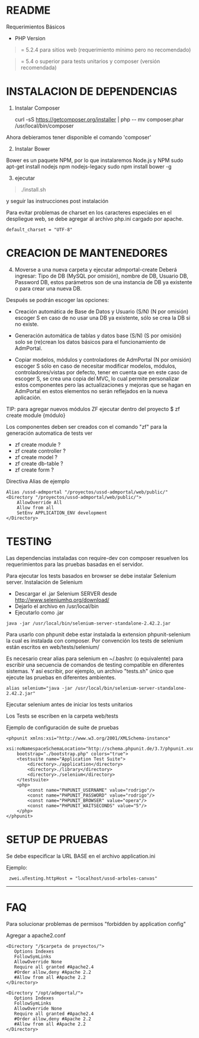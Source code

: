 README
======

Requerimientos Básicos

- PHP Version

>= 5.2.4 para sitios web (requerimiento mínimo pero no recomendado)

>= 5.4 o superior para tests unitarios y composer (versión recomendada)


INSTALACION DE DEPENDENCIAS
===========================

1. Instalar Composer

	curl -sS https://getcomposer.org/installer | php -- 
	mv composer.phar /usr/local/bin/composer

Ahora debieramos tener disponible el comando 'composer'

2. Instalar Bower

Bower es un paquete NPM, por lo que instalaremos Node.js y NPM
	sudo apt-get install nodejs npm nodejs-legacy
	sudo npm install bower -g
	
3. ejecutar 

> ./install.sh

 
	
y seguir las instrucciones post instalación

	
Para evitar problemas de charset en los caracteres especiales en el despliegue web, se debe agregar 
al archivo php.ini cargado por apache.

	default_charset = "UTF-8" 

CREACION DE MANTENEDORES
========================
4. Moverse a una nueva carpeta y ejecutar 
	admportal-create 
	Deberá ingresar: 
	Tipo de DB (MySQL por omisión), 
	nombre de DB, Usuario DB, Password DB, 
	estos parámetros son de una instancia de DB ya existente o para crear una nueva DB.

Después se podrán escoger las opciones:

 - Creación automática de Base de Datos y Usuario (S/N) (N por omisión)
   escoger S en caso de no usar una DB ya existente, sólo se crea la DB
   si no existe.

	

 - Generación automática de tablas y datos base (S/N) (S por omisión)
   solo se (re)crean los datos básicos para el funcionamiento de
   AdmPortal.

	

 - Copiar modelos, módulos y controladores de AdmPortal (N por omisión)
   escoger S sólo en caso de necesitar modificar modelos, módulos,
   controladores/vistas por defecto, tener en cuenta que en este caso de
   escoger S, se crea una copia del MVC, lo cual permite personalizar
   estos componentes pero las actualizaciones y mejoras que se hagan en
   AdmPortal en estos elementos no serán reflejados en la nueva
   aplicación.




TIP: para agregar nuevos módulos ZF ejecutar dentro del proyecto
$ zf create module {módulo} 

Los componentes deben ser creados con el comando "zf" para la generación automatica de tests
ver

 - zf create module  ?
 - zf create controller ?
 - zf create model ?
 - zf create db-table ?
 - zf create form ?

Directiva Alias de ejemplo

```
Alias /ussd-admportal "/proyectos/ussd-admportal/web/public/"
<Directory "/proyectos/ussd-admportal/web/public/">
	AllowOverride All
	Allow from all
    SetEnv APPLICATION_ENV development
</Directory>
```
TESTING
=======
Las dependencias instaladas con require-dev con composer resuelven los requerimientos para las pruebas basadas en el servidor.

Para ejecutar los tests basados en browser se debe instalar Selenium server.
Instalación de Selenium
- Descargar el .jar Selenium SERVER desde http://www.seleniumhq.org/download/
- Dejarlo el archivo en /usr/local/bin 
- Ejecutarlo como .jar
```
java -jar /usr/local/bin/selenium-server-standalone-2.42.2.jar
```


Para usarlo con phpunit debe estar instalada la extension phpunit-selenium la cual es instalada con composer.
Por convención los tests de selenium están escritos en web/tests/selenium/

Es necesario crear alias para selenium en ~/.bashrc (o equivalente) para escribir una secuencia de comandos de testing compatible en diferentes sistemas.
Y así escribir, por ejemplo, un archivo "tests.sh" único que ejecute las pruebas en diferentes ambientes.
```
alias selenium="java -jar /usr/local/bin/selenium-server-standalone-2.42.2.jar"
```
Ejecutar selenium antes de iniciar los tests unitarios

Los Tests se escriben en la carpeta web/tests

Ejemplo de configuración de suite de pruebas

```
<phpunit xmlns:xsi="http://www.w3.org/2001/XMLSchema-instance" 
    xsi:noNamespaceSchemaLocation="http://schema.phpunit.de/3.7/phpunit.xsd"
    bootstrap="./bootstrap.php" colors="true">
    <testsuite name="Application Test Suite">
        <directory>./application</directory>
        <directory>./library</directory>
        <directory>./selenium</directory>
    </testsuite>
    <php>
        <const name="PHPUNIT_USERNAME" value="rodrigo"/>
        <const name="PHPUNIT_PASSWORD" value="rodrigo"/>
        <const name="PHPUNIT_BROWSER" value="opera"/>
        <const name="PHPUNIT_WAITSECONDS" value="5"/>
    </php>
</phpunit>
```
SETUP DE PRUEBAS
================
Se debe especificar la URL BASE en el archivo application.ini

Ejemplo:
```
 zwei.uTesting.httpHost = "localhost/ussd-arboles-canvas"
```


---

FAQ
===
Para solucionar problemas de permisos "forbidden by application config"

Agregar a apache2.conf

```
<Directory "/$carpeta de proyectos/">
   Options Indexes
   FollowSymLinks
   AllowOverride None 		
   Require all granted #Apache2.4
   #Order allow,deny #Apache 2.2 
   #Allow from all #Apache 2.2
</Directory>
```
```
<Directory "/opt/admportal/"> 		
   Options Indexes
   FollowSymLinks
   AllowOverride None 		
   Require all granted #Apache2.4
   #Order allow,deny #Apache 2.2 
   #Allow from all #Apache 2.2
</Directory>

```

